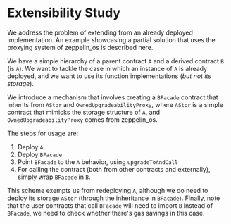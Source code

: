 # Extensibility Study

We address the problem of extending from an already deployed implementation. An example showcasing a partial solution that uses the proxying system of zeppelin_os is described here. 

We have a simple hierarchy of a parent contract `A` and a derived contract `B` (is `A`). We want to tackle the case in which an instance of `A` is already deployed, and we want to use its function implementations (_but not its storage_).

We introduce a mechanism that involves creating a `BFacade` contract that inherits from `AStor` and `OwnedUpgradeabilityProxy`, where `AStor` is a simple contract that mimicks the storage structure of `A`, and `OwnedUpgradeabilityProxy` comes from zeppelin_os.

The steps for usage are:
1) Deploy `A`
2) Deploy `BFacade`
3) Point `BFacade` to the `A` behavior, using `upgradeToAndCall`
4) For calling the contract (both from other contracts and externally), simply wrap `BFacade` in `B`.

This scheme exempts us from redeploying `A`, although we do need to deploy its storage `AStor` (through the inheritance in `BFacade`). Finally, note that the user contracts that call `BFacade` will need to import `B` instead of `BFacade`, we need to check whether there's gas savings in this case.